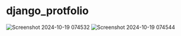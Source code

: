 ﻿# django_protfolio
![Screenshot 2024-10-19 074532](https://github.com/user-attachments/assets/1adf36d7-01ef-4c5d-9478-fd5750ecf18b)
![Screenshot 2024-10-19 074544](https://github.com/user-attachments/assets/bf7aee07-1049-4a1b-b88b-3799f1a1bde4)
